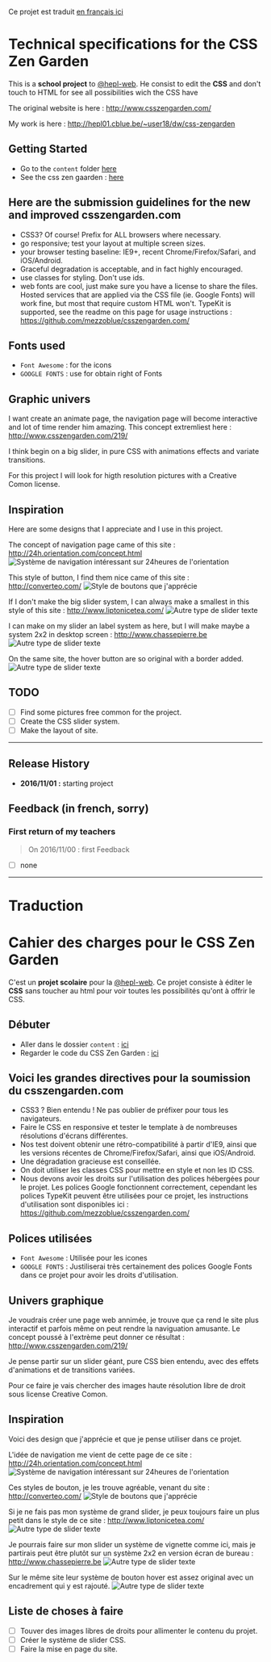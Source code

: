 Ce projet est traduit [en français ici](#Cahier-des-charges-pour-le-CSS-Zen-Garden)

# Technical specifications for the CSS Zen Garden

This is a __school project__ to [@hepl-web](https://github.com/hepl-web). He consist to edit the __CSS__ and don't touch to HTML for see all possibilities wich the CSS have


The original website is here : http://www.csszengarden.com/

My work is here : http://hepl01.cblue.be/~user18/dw/css-zengarden

## Getting Started

* Go to the `content` folder [here](./content)
* See the css zen gaarden : [here](./content/assets/style.css)

## Here are the submission guidelines for the new and improved csszengarden.com

- CSS3? Of course! Prefix for ALL browsers where necessary.
- go responsive; test your layout at multiple screen sizes.
- your browser testing baseline: IE9+, recent Chrome/Firefox/Safari, and iOS/Android.
- Graceful degradation is acceptable, and in fact highly encouraged.
- use classes for styling. Don't use ids.
- web fonts are cool, just make sure you have a license to share the files. Hosted services that are applied via the CSS file (ie. Google Fonts) will work fine, but most that require custom HTML won't. TypeKit is supported, see the readme on this page for usage instructions : https://github.com/mezzoblue/csszengarden.com/

## Fonts used
- `Font Awesome` : for the icons
- `GOOGLE FONTS` : use for obtain right of Fonts

## Graphic univers

I want create an animate page, the navigation page will become interactive and lot of time render him amazing. This concept extremliest here : http://www.csszengarden.com/219/

I think begin on a big slider, in pure CSS with animations effects and variate transitions.

For this project I will look for higth resolution pictures with a Creative Comon license.

## Inspiration

Here are some designs that I appreciate and I use in this project.

The concept of navigation page came of this site : http://24h.orientation.com/concept.html
![Système de navigation intéressant sur 24heures de l'orientation](./Inspiration/24h.orientation.com-concept.html.png)

This style of button, I find them nice came of this site : http://converteo.com/
![Style de boutons que j'apprécie](./Inspiration/converteo.com.png)

If I don't make the big slider system, I can always make a smallest in this style of this site : http://www.liptonicetea.com/
![Autre type de slider texte](./Inspiration/liptonicetea.com.png)

I can make on my slider an label system as here, but I will make maybe a system 2x2 in desktop screen : http://www.chassepierre.be
![Autre type de slider texte](./Inspiration/chassepierre.be-label.png)

On the same site, the hover button are so original with a border added.
![Autre type de slider texte](./Inspiration/chassepierre.be-hover.png)

## TODO
- [ ] Find some pictures free common for the project.
- [ ] Create the CSS slider system.
- [ ] Make the layout of site.

------------------------------------

## Release History
* **2016/11/01 :** starting project

## Feedback (in french, sorry)
### First return of my teachers
>  On 2016/11/00 : first Feedback

- [ ] none

------------------------------------

__Traduction__
==============

# Cahier des charges pour le CSS Zen Garden

C'est un __projet scolaire__ pour la [@hepl-web](https://github.com/hepl-web). Ce projet consiste à éditer le __CSS__ sans toucher au html pour voir toutes les possibilités qu'ont à offrir le CSS.

## Débuter

* Aller dans le dossier `content` : [ici](./content)
* Regarder le code du CSS Zen Garden : [ici](./content/assets/style.css)

## Voici les grandes directives pour la soumission du csszengarden.com
- CSS3 ? Bien entendu ! Ne pas oublier de préfixer pour tous les navigateurs.
- Faire le CSS en responsive et tester le template à de nombreuses résolutions d'écrans différentes.
- Nos test doivent obtenir une rétro-compatibilité à partir d'IE9, ainsi que les versions récentes de Chrome/Firefox/Safari, ainsi que iOS/Android.
- Une dégradation gracieuse est conseillée.
- On doit utiliser les classes CSS pour mettre en style et non les ID CSS.
- Nous devons avoir les droits sur l'utilisation des polices hébergées pour le projet. Les polices Google fonctionnent correctement, cependant les polices TypeKit peuvent être utilisées pour ce projet, les instructions d'utilisation sont disponibles ici : https://github.com/mezzoblue/csszengarden.com/


## Polices utilisées
- `Font Awesome` : Utilisée pour les icones
- `GOOGLE FONTS` : Justiliserai très certainement des polices Google Fonts dans ce projet pour avoir les droits d'utilisation.

## Univers graphique

Je voudrais créer une page web annimée, je trouve que ça rend le site plus interactif et parfois même on peut rendre la naviguation amusante. Le concept poussé à l'extrème peut donner ce résultat : http://www.csszengarden.com/219/

Je pense partir sur un slider géant, pure CSS bien entendu, avec des effets d'animations et de transitions variées.

Pour ce faire je vais chercher des images haute résolution libre de droit sous license Creative Comon.

## Inspiration

Voici des design que j'apprécie et que je pense utiliser dans ce projet.

L'idée de navigation me vient de cette page de ce site : http://24h.orientation.com/concept.html
![Système de navigation intéressant sur 24heures de l'orientation](./Inspiration/24h.orientation.com-concept.html.png)

Ces styles de bouton, je les trouve agréable, venant du site : http://converteo.com/
![Style de boutons que j'apprécie](./Inspiration/converteo.com.png)

Si je ne fais pas mon système de grand slider, je peux toujours faire un plus petit dans le style de ce site : http://www.liptonicetea.com/
![Autre type de slider texte](./Inspiration/liptonicetea.com.png)

Je pourrais faire sur mon slider un système de vignette comme ici, mais je partirais peut être plutôt sur un système 2x2 en version écran de bureau : http://www.chassepierre.be
![Autre type de slider texte](./Inspiration/chassepierre.be-label.png)

Sur le même site leur système de bouton hover est assez original avec un encadrement qui y est rajouté.
![Autre type de slider texte](./Inspiration/chassepierre.be-hover.png)


## Liste de choses à faire
- [ ] Touver des images libres de droits pour allimenter le contenu du projet.
- [ ] Créer le système de slider CSS.
- [ ] Faire la mise en page du site.
